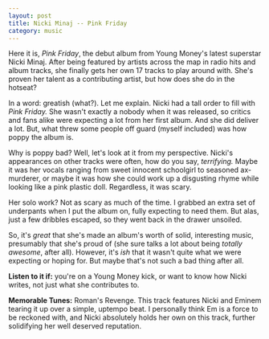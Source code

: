 ```yaml
---
layout: post
title: Nicki Minaj -- Pink Friday
category: music
---
```


Here it is, *Pink Friday*, the debut album from Young Money's latest superstar Nicki Minaj. After being featured by artists across the map in radio hits and album tracks, she finally gets her own 17 tracks to play around with. She's proven her talent as a contributing artist, but how does she do in the hotseat?

In a word: greatish (what?). Let me explain. Nicki had a tall order to fill with *Pink Friday.* She wasn't exactly a nobody when it was released, so critics and fans alike were expecting a lot from her first album. And she did deliver a lot. But, what threw some people off guard (myself included) was how poppy the album is.

Why is poppy bad? Well, let's look at it from my perspective. Nicki's appearances on other tracks were often, how do you say, *terrifying.* Maybe it was her vocals ranging from sweet innocent schoolgirl to seasoned ax-murderer, or maybe it was how she could work up a disgusting rhyme while looking like a pink plastic doll. Regardless, it was scary.

Her solo work? Not as scary as much of the time. I grabbed an extra set of underpants when I put the album on, fully expecting to need them. But alas, just a few dribbles escaped, so they went back in the drawer unsoiled.

So, it's *great* that she's made an album's worth of solid, interesting music, presumably that she's proud of (she sure talks a lot about being *totally awesome*, after all). However, it's *ish* that it wasn't quite what we were expecting or hoping for. But maybe that's not such a bad thing after all.

**Listen to it if:** you're on a Young Money kick, or want to know how Nicki writes, not just what she contributes to.

**Memorable Tunes:** Roman's Revenge. This track features Nicki and Eminem tearing it up over a simple, uptempo beat. I personally think Em is a force to be reckoned with, and Nicki absolutely holds her own on this track, further solidifying her well deserved reputation.
